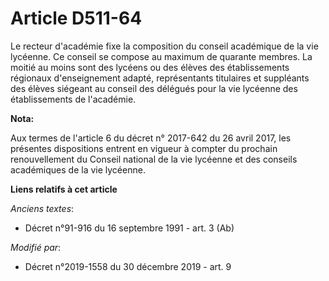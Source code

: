 # Article D511-64

Le recteur d'académie fixe la composition du conseil académique de la vie lycéenne. Ce conseil se compose au maximum de
quarante membres. La moitié au moins sont des lycéens ou des élèves des établissements régionaux d'enseignement adapté,
représentants titulaires et suppléants des élèves siégeant au conseil des délégués pour la vie lycéenne des établissements de
l'académie.

**Nota:**

Aux termes de l'article 6 du décret n° 2017-642 du 26 avril 2017, les présentes dispositions entrent en vigueur à compter du
prochain renouvellement du Conseil national de la vie lycéenne et des conseils académiques de la vie lycéenne.

**Liens relatifs à cet article**

_Anciens textes_:

  - Décret n°91-916 du 16 septembre 1991 - art. 3 (Ab)

_Modifié par_:

  - Décret n°2019-1558 du 30 décembre 2019 - art. 9

